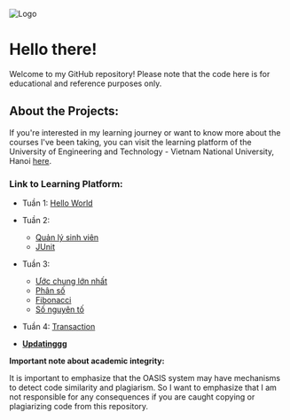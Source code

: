 ![Logo](https://upload.wikimedia.org/wikipedia/vi/b/bf/Logo_HUET.svg)
# Hello there!
Welcome to my GitHub repository! Please note that the code here is for educational and reference purposes only.

## About the Projects:
If you're interested in my learning journey or want to know more about the courses I've been taking, you can visit the learning platform of the University of Engineering and Technology - Vietnam National University, Hanoi [here](https://oasis.uet.vnu.edu.vn/#/dashboard).

### Link to Learning Platform:
* Tuần 1: [Hello World](https://github.com/onionT-312/oasis_UET/blob/main/HelloWorld/src/Main.java)

* Tuần 2:
    - [Quản lý sinh viên](https://github.com/onionT-312/oasis_UET/tree/main/Student/src)
    - [JUnit](https://github.com/onionT-312/oasis_UET/tree/main/Week4)

* Tuần 3:
    - [Ước chung lớn nhất](https://github.com/onionT-312/oasis_UET/blob/main/GCD/src/Solution.java)
    - [Phân số](https://github.com/onionT-312/oasis_UET/tree/main/Fraction/src)
    - [Fibonacci](https://github.com/onionT-312/oasis_UET/tree/main/Fibonaci/src)
    - [Số nguyên tố](https://github.com/onionT-312/oasis_UET/tree/main/Fibonaci/src)

* Tuần 4: [Transaction](https://github.com/onionT-312/oasis_UET/tree/main/Transaction/src)

* [**Updatinggg**](https://github.com/onionT-312/oasis_UET/tree/main)


**Important note about academic integrity:**

It is important to emphasize that the OASIS system may have mechanisms to detect code similarity and plagiarism. So I want to emphasize that I am not responsible for any consequences if you are caught copying or plagiarizing code from this repository.
